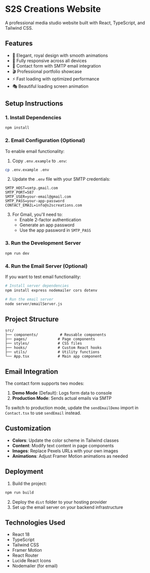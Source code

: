 # S2S Creations Website

A professional media studio website built with React, TypeScript, and Tailwind CSS.

## Features

- 🎨 Elegant, royal design with smooth animations
- 📱 Fully responsive across all devices
- 📧 Contact form with SMTP email integration
- 🎬 Professional portfolio showcase
- ⚡ Fast loading with optimized performance
- 🎭 Beautiful loading screen animation

## Setup Instructions

### 1. Install Dependencies
```bash
npm install
```

### 2. Email Configuration (Optional)

To enable email functionality:

1. Copy `.env.example` to `.env`:
```bash
cp .env.example .env
```

2. Update the `.env` file with your SMTP credentials:
```env
SMTP_HOST=smtp.gmail.com
SMTP_PORT=587
SMTP_USER=your-email@gmail.com
SMTP_PASS=your-app-password
CONTACT_EMAIL=info@s2screations.com
```

3. For Gmail, you'll need to:
   - Enable 2-factor authentication
   - Generate an app password
   - Use the app password in `SMTP_PASS`

### 3. Run the Development Server
```bash
npm run dev
```

### 4. Run the Email Server (Optional)
If you want to test email functionality:

```bash
# Install server dependencies
npm install express nodemailer cors dotenv

# Run the email server
node server/emailServer.js
```

## Project Structure

```
src/
├── components/          # Reusable components
├── pages/              # Page components
├── styles/             # CSS files
├── hooks/              # Custom React hooks
├── utils/              # Utility functions
└── App.tsx             # Main app component
```

## Email Integration

The contact form supports two modes:

1. **Demo Mode** (Default): Logs form data to console
2. **Production Mode**: Sends actual emails via SMTP

To switch to production mode, update the `sendEmailDemo` import in `Contact.tsx` to use `sendEmail` instead.

## Customization

- **Colors**: Update the color scheme in Tailwind classes
- **Content**: Modify text content in page components
- **Images**: Replace Pexels URLs with your own images
- **Animations**: Adjust Framer Motion animations as needed

## Deployment

1. Build the project:
```bash
npm run build
```

2. Deploy the `dist` folder to your hosting provider
3. Set up the email server on your backend infrastructure

## Technologies Used

- React 18
- TypeScript
- Tailwind CSS
- Framer Motion
- React Router
- Lucide React Icons
- Nodemailer (for email)